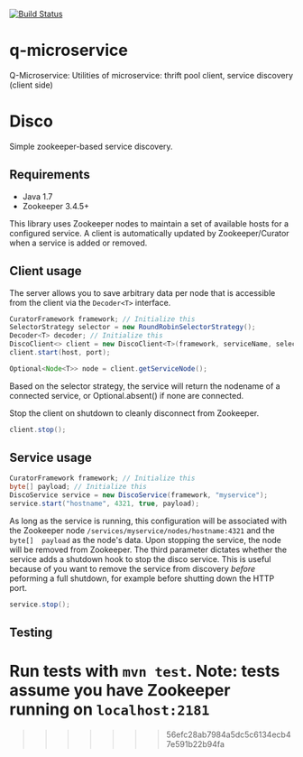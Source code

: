 [![Build Status](https://travis-ci.org/librato/disco-java.svg?branch=master)](https://travis-ci.org/librato/disco-java)

# q-microservice
Q-Microservice: Utilities of microservice: thrift pool client, service discovery (client side)

# Disco

Simple zookeeper-based service discovery.

## Requirements

 * Java 1.7
 * Zookeeper 3.4.5+

This library uses Zookeeper nodes to maintain a set of available hosts for
a configured service. A client is automatically updated by Zookeeper/Curator
when a service is added or removed.

## Client usage

The server allows you to save arbitrary data per node that is accessible from
the client via the `Decoder<T>` interface.

```java
CuratorFramework framework; // Initialize this
SelectorStrategy selector = new RoundRobinSelectorStrategy();
Decoder<T> decoder; // Initialize this
DiscoClient<> client = new DiscoClient<T>(framework, serviceName, selector, decoder);
client.start(host, port);

Optional<Node<T>> node = client.getServiceNode();
```

Based on the selector strategy, the service will return the nodename of a
connected service, or Optional.absent() if none are connected.

Stop the client on shutdown to cleanly disconnect from Zookeeper.

```java
client.stop();
```

## Service usage

```java
CuratorFramework framework; // Initialize this
byte[] payload; // Initialize this
DiscoService service = new DiscoService(framework, "myservice");
service.start("hostname", 4321, true, payload);
```

As long as the service is running, this configuration will be associated with the
Zookeeper node `/services/myservice/nodes/hostname:4321` and the `byte[] 
payload` as the node's data. Upon stopping the service, the node will be
removed from Zookeeper. The third parameter dictates whether the service adds a
shutdown hook to stop the disco service. This is useful because of you want to
remove the service from discovery _before_ peforming a full shutdown, for
example before shutting down the HTTP port.

```java
service.stop();
```

## Testing

Run tests with `mvn test`. **Note**: tests assume you have Zookeeper running on
`localhost:2181`
=======

>>>>>>> 56efc28ab7984a5dc5c6134ecb47e591b22b94fa
